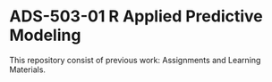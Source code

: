 # ADS-503-01 R Applied Predictive Modeling

This repository consist of previous work: Assignments and Learning Materials.
